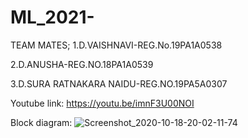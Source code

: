 # ML_2021-
TEAM MATES;
1.D.VAISHNAVI-REG.No.19PA1A0538

2.D.ANUSHA-REG.NO.18PA1A0539

3.D.SURA RATNAKARA NAIDU-REG.NO.19PA5A0307

Youtube link:
https://youtu.be/imnF3U00NOI

Block diagram:
![Screenshot_2020-10-18-20-02-11-74](https://user-images.githubusercontent.com/60499520/96371222-45d3ec00-117e-11eb-9d8a-fe4a67d152c0.png)


